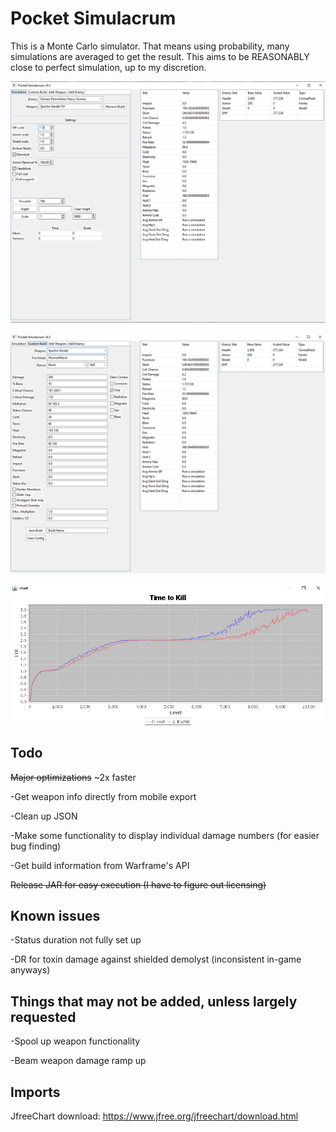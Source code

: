# Pocket Simulacrum
This is a Monte Carlo simulator. That means using probability, many simulations are averaged to get the result. This aims to be REASONABLY close to perfect simulation, up to my discretion.

![](images/simulation.png)

![](images/custom_build.png)

![](images/scale.png)

## Todo
~~Major optimizations~~ ~2x faster

-Get weapon info directly from mobile export

-Clean up JSON 

-Make some functionality to display individual damage numbers (for easier bug finding)

-Get build information from Warframe's API

~~Release JAR for easy execution (I have to figure out licensing)~~

## Known issues
-Status duration not fully set up

-DR for toxin damage against shielded demolyst (inconsistent in-game anyways)

## Things that may not be added, unless largely requested
-Spool up weapon functionality

-Beam weapon damage ramp up

## Imports
JfreeChart download: https://www.jfree.org/jfreechart/download.html
